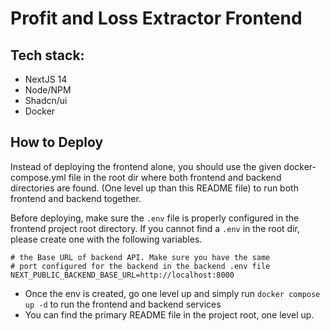 # Profit and Loss Extractor Frontend
## Tech stack:
- NextJS 14
- Node/NPM
- Shadcn/ui
- Docker

## How to Deploy
Instead of deploying the frontend alone, you should use the given docker-compose.yml file in the root dir where both frontend and backend directories are found. (One level up than this README file) to run both frontend and backend together.

Before deploying, make sure the `.env` file is properly configured in the frontend project root directory.
If you cannot find a `.env` in the root dir, please create one with the following variables.

```.env
# the Base URL of backend API. Make sure you have the same 
# port configured for the backend in the backend .env file
NEXT_PUBLIC_BACKEND_BASE_URL=http://localhost:8000
```

- Once the env is created, go one level up and simply run `docker compose up -d` to run the frontend and backend services
- You can find the primary README file in the project root, one level up.
